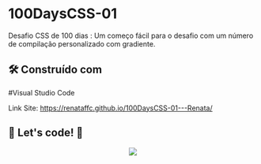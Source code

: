 # 100DaysCSS-01

Desafio CSS de 100 dias : Um começo fácil para o desafio com um número de compilação personalizado com gradiente.

## 🛠️ Construído com

#Visual Studio Code

Link Site:   https://renataffc.github.io/100DaysCSS-01---Renata/

## 🚀 Let's code! 🚀

<div align="center">
   <img src= "https://user-images.githubusercontent.com/97262523/215878407-4c2352ca-cb07-41d0-9cf1-49a909c4c3d5.png">
</div>
